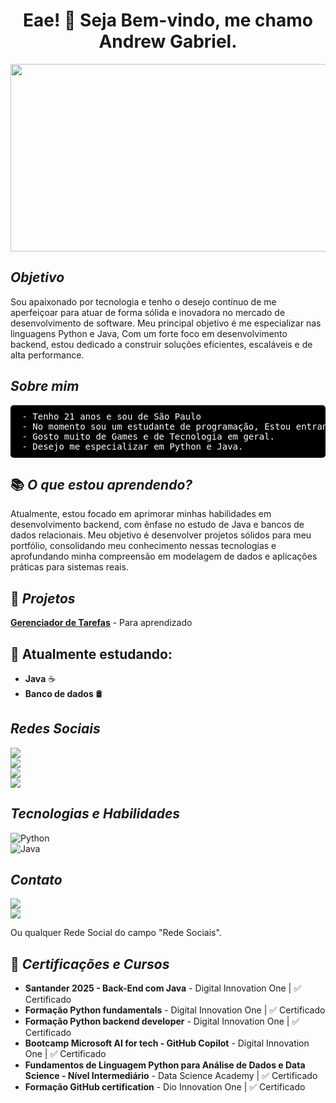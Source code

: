 <h1 align="center">Eae! 👋 Seja Bem-vindo, me chamo Andrew Gabriel.</h1>

<p align="center">
  <img src="https://i.pinimg.com/originals/21/9a/09/219a09d5c2d9e50e4c2d20c9a03e09af.gif" width="600" height="300">
</p>

## ___Objetivo___

Sou apaixonado por tecnologia e tenho o desejo contínuo de me aperfeiçoar para atuar de forma sólida e inovadora no mercado de desenvolvimento de software. Meu principal objetivo é me especializar nas linguagens Python e Java, Com um forte foco em desenvolvimento backend, estou dedicado a construir soluções eficientes, escaláveis e de alta performance.

## ___Sobre mim___

<pre style="background-color: black; color: white; padding: 10px; border-radius: 5px;">
 - Tenho 21 anos e sou de São Paulo
 - No momento sou um estudante de programação, Estou entrando no 2° Semestre da faculdade de Ciência da computação
 - Gosto muito de Games e de Tecnologia em geral.
 - Desejo me especializar em Python e Java.
</pre>

## 📚 ___O que estou aprendendo?___

Atualmente, estou focado em aprimorar minhas habilidades em desenvolvimento backend, com ênfase no estudo de Java e bancos de dados relacionais. Meu objetivo é desenvolver projetos sólidos para meu portfólio, consolidando meu conhecimento nessas tecnologias e aprofundando minha compreensão em modelagem de dados e aplicações práticas para sistemas reais.

## 📂 _Projetos_
**[Gerenciador de Tarefas](https://github.com/AndrewGRM/gerenciador-tarefas-api)** - Para aprendizado
    

## 🚀 **Atualmente estudando:**  
- **Java** ☕  
- **Banco de dados** 🛢️

## ___Redes Sociais___

<p>
  <a href="https://www.linkedin.com/in/andrewgrm">
    <img src="https://img.shields.io/badge/LinkedIn-0077B5?style=for-the-badge&logo=linkedin&logoColor=white">
  </a>  
  <br>
  <a href="https://github.com/AndrewGRM">
    <img src="https://img.shields.io/badge/GitHub-100000?style=for-the-badge&logo=github&logoColor=white">
  </a>  
  <br>
  <a href="https://discord.com/channels/@nolckz/">
    <img src="https://img.shields.io/badge/Discord-7289DA?style=for-the-badge&logo=discord&logoColor=white">
  </a>  
  <br>
  <a href="https://www.instagram.com/andrew_grm/">
    <img src="https://img.shields.io/badge/Instagram-%23E4405F?style=for-the-badge&logo=instagram&logoColor=white">
  </a>  
</p>

## ___Tecnologias e Habilidades___

![Python](https://img.shields.io/badge/Python-Intermedi%C3%A1rio-blue?style=for-the-badge&logo=python)  
![Java](https://img.shields.io/badge/Java-Aprendendo-green?style=for-the-badge&logo=java)  

## ___Contato___
<p>
  <a href="mailto:andrew.grm15@gmail.com">
    <img src="https://img.shields.io/badge/Gmail-andrew.grm15@gmail.com-red">
  </a>  
  <br>
  <a href="https://www.linkedin.com/in/andrewgrm">
    <img src="https://img.shields.io/badge/LinkedIn-Andrew%20Gabriel-blue">
  </a>  
  <p>Ou qualquer Rede Social do campo "Rede Sociais".</p>
</p>

## 📜 ___Certificações e Cursos___
- **Santander 2025 - Back-End com Java** - Digital Innovation One | ✅ Certificado
- **Formação Python fundamentals** - Digital Innovation One | ✅ Certificado
- **Formação Python backend developer** - Digital Innovation One | ✅ Certificado
- **Bootcamp Microsoft AI for tech - GitHub Copilot** - Digital Innovation One | ✅ Certificado
- **Fundamentos de Linguagem Python para Análise de Dados e Data Science - Nível Intermediário** - Data Science Academy | ✅ Certificado
- **Formação GitHub certification** - Dio Innovation One | ✅ Certificado
